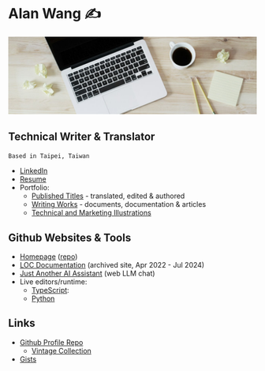 # Alan Wang ✍️

![profile](profile.jpg)

## Technical Writer & Translator

`Based in Taipei, Taiwan`

- [LinkedIn](https://www.linkedin.com/in/alankrantas/)
- [Resume](https://www.cake.me/krantas)
- Portfolio:
  - [Published Titles](https://github.com/alankrantas/alankrantas/blob/main/works/published.md) - translated, edited & authored
  - [Writing Works](https://github.com/alankrantas/alankrantas/blob/main/works/projects.md) - documents, documentation & articles
  - [Technical and Marketing Illustrations](https://github.com/alankrantas/alankrantas/blob/main/works/illustration.md)

## Github Websites & Tools

- [Homepage](https://alankrantas.github.io/) ([repo](https://github.com/alankrantas/alankrantas.github.io))
- [LOC Documentation](https://loc-documentation.vercel.app/) (archived site, Apr 2022 - Jul 2024)
- [Just Another AI Assistant](https://alankrantas.github.io/just-another-ai-assistant-huggingface-transformers-js/) (web LLM chat)
- Live editors/runtime:
  - [TypeScript](https://alankrantas.github.io/monaco-ts-live-editor/):
  - [Python](https://alankrantas.github.io/monaco-python-live-editor/)


## Links

- [Github Profile Repo](https://github.com/alankrantas/alankrantas)
  - [Vintage Collection](https://github.com/alankrantas/alankrantas/blob/main/notes/vintage-collection.md)
- [Gists](https://gist.github.com/alankrantas)
